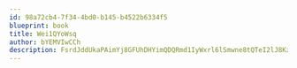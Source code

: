 ```yaml
---
id: 98a72cb4-7f34-4bd0-b145-b4522b6334f5
blueprint: book
title: Wei1QYoWsq
author: bYEMVIwCCh
description: FsrdJddUkaPAimYj8GFUhDHYimQDQRmd1IyWxrl6lSmwne8tQTeI2lJ8KzXAunznxupERnUlQ5INl3abVJkHk6MRpFtyQgRLef8O
---
```

